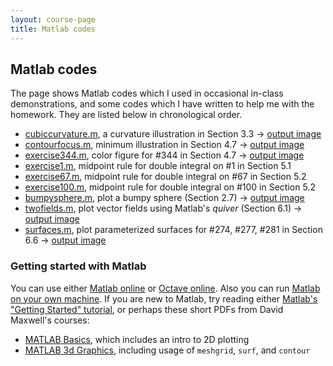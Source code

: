 ```yaml
---
layout: course-page
title: Matlab codes
---
```


## Matlab codes

The page shows Matlab codes which I used in occasional in-class demonstrations, and some codes which I have written to help me with the homework.  They are listed below in chronological order.

  * [cubiccurvature.m](assets/codes/S23/cubiccurvature.m), a curvature illustration in Section 3.3 -> [output image](assets/codes/S23/cubiccurvature.png)
  * [contourfocus.m](assets/codes/S23/contourfocus.m), minimum illustration in Section 4.7 -> [output image](assets/codes/S23/contourfocus.png)
  * [exercise344.m](assets/codes/S23/exercise344.m), color figure for #344 in Section 4.7 -> [output image](assets/codes/S23/exercise344.png)
  * [exercise1.m](assets/codes/S23/exercise1.m), midpoint rule for double integral on #1 in Section 5.1
  * [exercise67.m](assets/codes/S23/exercise67.m), midpoint rule for double integral on #67 in Section 5.2
  * [exercise100.m](assets/codes/S23/exercise100.m), midpoint rule for double integral on #100 in Section 5.2
  * [bumpysphere.m](assets/codes/S23/bumpysphere.m), plot a bumpy sphere (Section 2.7) -> [output image](assets/codes/S23/bumpysphere.png)
  * [twofields.m](assets/codes/S23/twofields.m), plot vector fields using Matlab's _quiver_ (Section 6.1) -> [output image](assets/codes/S23/twofields.png)
  * [surfaces.m](assets/codes/S23/surfaces.m), plot parameterized surfaces for #274, #277, #281 in Section 6.6 -> [output image](assets/codes/S23/surfaces.png)

### Getting started with Matlab

You can use either [Matlab online](https://matlab.mathworks.com/) or [Octave online](https://octave-online.net/).  Also you can run [Matlab on your own machine](https://www.mathworks.com/products/matlab/student.html).  If you are new to Matlab, try reading either [Matlab's "Getting Started" tutorial](https://www.mathworks.com/help/matlab/getting-started-with-matlab.html), or perhaps these short PDFs from David Maxwell's courses:

  * [MATLAB Basics](assets/codes/S23/MatlabBasics.pdf), which includes an intro to 2D plotting
  * [MATLAB 3d Graphics](assets/codes/S23/Matlab3dPlot.pdf), including usage of `meshgrid`, `surf`, and `contour`

<div style="padding-bottom: 40px"></div>
